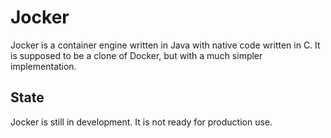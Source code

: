 # Jocker

Jocker is a container engine written in Java with native code written in C. It is supposed to be a clone of Docker, but with a much simpler implementation.

## State

Jocker is still in development. It is not ready for production use.
